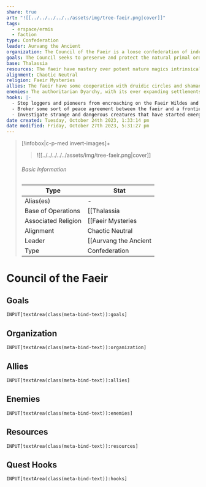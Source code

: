 ```yaml
---
share: true
art: "![[../../../../../assets/img/tree-faeir.png|cover]]"
tags:
  - erspace/ermis
  - faction
type: Confederation
leader: Aurvang the Ancient
organization: The Council of the Faeir is a loose confederation of independent faeir circles from across the faeir domains of Ermis. Each circle is led by a powerful faeir lord or lady possessing unique magical abilities and skills. The Council as a whole makes any important decisions through consensus and deliberation rather than a formal voting structure.
goals: The Council seeks to preserve and protect the natural primal order of Ermis. They aim to ensure the faeir folk across Ermis can continue to thrive and exist autonomously, without interference from expanding mortal societies like the authoritarian Dyarchy.
base: Thalassia
resources: The faeir have mastery over potent nature magics intrinsically tied to the land, forests, mountains, and waterways of Ermis which they call home. They use a network of carefully enchanted trees and stone circles scattered throughout their domains to communicate and transport themselves over long distances.
alignment: Chaotic Neutral
religion: Faeir Mysteries
allies: The faeir have some cooperation with druidic circles and shamanic groups across Ermis who share their reverence for nature, though they remain fairly isolationist overall.
enemies: The authoritarian Dyarchy, with its ever expanding settlements and exploitation of resources, threatens faeir autonomy and independence. But the faeir try to avoid being drawn into direct conflicts.
hooks: |-
  - Stop loggers and pioneers from encroaching on the Faeir Wildes and disrupting the balance. 
  - Broker some sort of peace agreement between the faeir and a frontier town expanding near their domains. 
  - Investigate strange and dangerous creatures that have started emerging from the wildes.
date created: Tuesday, October 24th 2023, 1:33:14 pm
date modified: Friday, October 27th 2023, 5:31:27 pm
---
```


> [!infobox|c-p-med invert-images]+
> >![[../../../../../assets/img/tree-faeir.png|cover]]
> ###### Basic Information
> 
> | Type |  Stat |
> ---|---|
> Alias(es) | \- |
> Base of Operations | [[Thalassia|Thalassia]] |
> Associated Religion | [[Faeir Mysteries|Faeir Mysteries]] |
> Alignment | Chaotic Neutral |
> Leader | [[Aurvang the Ancient|Aurvang the Ancient]] |
> Type | Confederation |
# Council of the Faeir

## Goals

```meta-bind
INPUT[textArea(class(meta-bind-text)):goals]
```

## Organization

```meta-bind
INPUT[textArea(class(meta-bind-text)):organization]
```

## Allies

```meta-bind
INPUT[textArea(class(meta-bind-text)):allies]
```

## Enemies

```meta-bind
INPUT[textArea(class(meta-bind-text)):enemies]
```

## Resources

```meta-bind
INPUT[textArea(class(meta-bind-text)):resources]
```

## Quest Hooks

```meta-bind
INPUT[textArea(class(meta-bind-text)):hooks]
```

